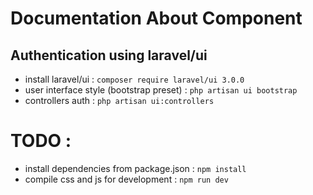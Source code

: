 # Documentation About Component

## Authentication using laravel/ui
- install laravel/ui : `composer require laravel/ui 3.0.0`
- user interface style (bootstrap preset) : `php artisan ui bootstrap`
- controllers auth : `php artisan ui:controllers`

# TODO :
- install dependencies from package.json : `npm install`
- compile css and js for development : `npm run dev`
